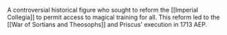 A controversial historical figure who sought to reform the [[Imperial Collegia]] to permit access to magical training for all. This reform led to the [[War of Sortians and Theosophs]] and Priscus' execution in 1713 AEP.